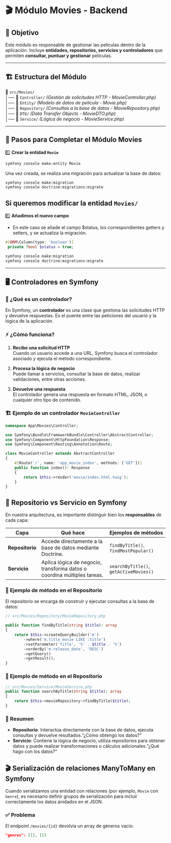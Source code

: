 # 🎬 Módulo Movies - Backend

## 📌 Objetivo  
Este módulo es responsable de gestionar las películas dentro de la aplicación. Incluye **entidades, repositorios, servicios y controladores** que permiten **consultar, puntuar y gestionar** películas.

---

## 🏗 Estructura del Módulo  
📂 `src/Movies/`  
│── 📁 `Controller/` *(Gestión de solicitudes HTTP - MovieController.php)*  
│── 📁 `Entity/` *(Modelo de datos de película - Movie.php)*  
│── 📁 `Repository/` *(Consultas a la base de datos - MovieRepository.php)*  
│── 📁 `DTO/` *(Data Transfer Objects - MovieDTO.php)*  
│── 📁 `Service/` *(Lógica de negocio - MovieService.php)*  

---

## 🚀 Pasos para Completar el Módulo Movies  

1️⃣ **Crear la entidad `Movie`**  
   ```bash
   symfony console make:entity Movie
   ```
   Una vez creada, se realiza una migración para actualizar la base de datos:
   ```bash
   symfony console make:migration
   symfony console doctrine:migrations:migrate
   ```

## Si queremos modificar la entidad `Movies/`
1️⃣ **Añadimos el nuevo campo**
   - En este caso se añade el campo $status, los correspondientes getters y setters, y se actualiza la migración.
   ```php
   #[ORM\Column(type: 'boolean')]
    private ?bool $status = true;
   ```
   ```bash
   symfony console make:migration
   symfony console doctrine:migrations:migrate
   ```

---

## 🖥️ Controladores en Symfony

### 📌 ¿Qué es un controlador?
En Symfony, un **controlador** es una clase que gestiona las solicitudes HTTP y devuelve respuestas. Es el puente entre las peticiones del usuario y la lógica de la aplicación.

### ⚡ ¿Cómo funciona?
1. **Recibe una solicitud HTTP**  
   Cuando un usuario accede a una URL, Symfony busca el controlador asociado y ejecuta el método correspondiente.

2. **Procesa la lógica de negocio**  
   Puede llamar a servicios, consultar la base de datos, realizar validaciones, entre otras acciones.

3. **Devuelve una respuesta**  
   El controlador genera una respuesta en formato HTML, JSON, o cualquier otro tipo de contenido.

### 🏗 Ejemplo de un controlador `MovieController`
```php
namespace App\Movies\Controller;

use Symfony\Bundle\FrameworkBundle\Controller\AbstractController;
use Symfony\Component\HttpFoundation\Response;
use Symfony\Component\Routing\Annotation\Route;

class MovieController extends AbstractController
{
    #[Route('/', name: 'app_movie_index', methods: ['GET'])]
    public function index(): Response
    {
        return $this->render('movie/index.html.twig');
    }
}
```

## 🎯 Repositorio vs Servicio en Symfony

En nuestra arquitectura, es importante distinguir bien los **responsables** de cada capa:

| Capa             | Qué hace                                                                 | Ejemplos de métodos                   |
|------------------|--------------------------------------------------------------------------|---------------------------------------|
| **Repositorio**  | Accede directamente a la base de datos mediante Doctrine.                | `findByTitle()`, `findMostPopular()`  |
| **Servicio**     | Aplica lógica de negocio, transforma datos o coordina múltiples tareas.  | `searchByTitle()`, `getActiveMovies()`|


### 🧩 Ejemplo de método en el Repositorio

El repositorio se encarga de construir y ejecutar consultas a la base de datos:

```php
// src/Movies/Repository/MovieRepository.php

public function findByTitle(string $title): array
{
    return $this->createQueryBuilder('m')
        ->where('m.title_movie LIKE :title')
        ->setParameter('title', '%' . $title . '%')
        ->orderBy('m.release_date', 'DESC')
        ->getQuery()
        ->getResult();
}
```
### 🧩 Ejemplo de método en el Repositorio
```php
// src/Movies/Service/MovieService.php
public function searchByTitle(string $title): array
{
    return $this->movieRepository->findByTitle($title);
}
```
### 🧩 Resumen
- **Repositorio**: Interactúa directamente con la base de datos, ejecuta consultas y devuelve resultados.“¿Cómo obtengo los datos?”
- **Servicio**: Contiene la lógica de negocio, utiliza repositorios para obtener datos y puede realizar transformaciones o cálculos adicionales.“¿Qué hago con los datos?”


## 🎬 Serialización de relaciones ManyToMany en Symfony

Cuando serializamos una entidad con relaciones (por ejemplo, `Movie` con `Genre`), es necesario definir grupos de serialización para incluir correctamente los datos anidados en el JSON.

### ✅ Problema

El endpoint `/movies/{id}` devolvía un array de géneros vacío:

```json
"genres": [[], []]
